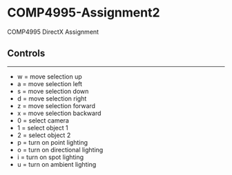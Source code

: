 # COMP4995-Assignment2
COMP4995 DirectX Assignment

## Controls
---
* w = move selection up
* a = move selection left
* s = move selection down
* d = move selection right
* z = move selection forward
* x = move selection backward
* 0 = select camera
* 1 = select object 1
* 2 = select object 2
* p = turn on point lighting
* o = turn on directional lighting
* i = turn on spot lighting
* u = turn on ambient lighting
